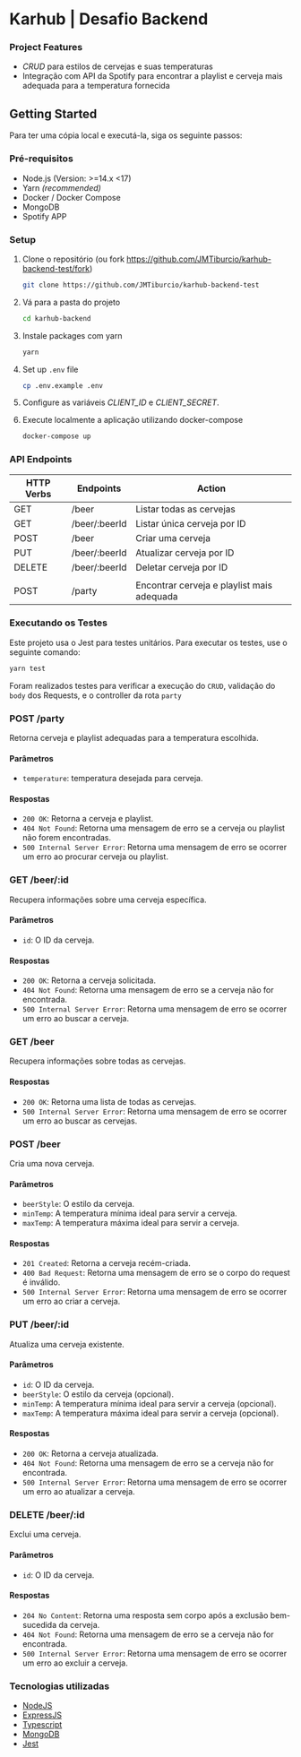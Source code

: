 # Karhub | Desafio Backend

### Project Features

- _CRUD_ para estilos de cervejas e suas temperaturas
- Integração com API da Spotify para encontrar a playlist e cerveja mais adequada para a temperatura fornecida

## Getting Started

Para ter uma cópia local e executá-la, siga os seguinte passos:

### Pré-requisitos

- Node.js (Version: >=14.x <17)
- Yarn _(recommended)_
- Docker / Docker Compose
- MongoDB
- Spotify APP

### Setup

1. Clone o repositório (ou fork https://github.com/JMTiburcio/karhub-backend-test/fork)

   ```sh
   git clone https://github.com/JMTiburcio/karhub-backend-test
   ```

1. Vá para a pasta do projeto

   ```sh
   cd karhub-backend
   ```

1. Instale packages com yarn

   ```sh
   yarn
   ```

1. Set up `.env` file

   ```sh
   cp .env.example .env
   ```

1. Configure as variáveis _CLIENT_ID_ e _CLIENT_SECRET_.

1. Execute localmente a aplicação utilizando docker-compose

   ```sh
   docker-compose up
   ```

### API Endpoints

| HTTP Verbs | Endpoints     | Action                                     |
| ---------- | ------------- | ------------------------------------------ |
| GET        | /beer         | Listar todas as cervejas                   |
| GET        | /beer/:beerId | Listar única cerveja por ID                |
| POST       | /beer         | Criar uma cerveja                          |
| PUT        | /beer/:beerId | Atualizar cerveja por ID                   |
| DELETE     | /beer/:beerId | Deletar cerveja por ID                     |
|            |               |                                            |
| POST       | /party        | Encontrar cerveja e playlist mais adequada |

### Executando os Testes

Este projeto usa o Jest para testes unitários. Para executar os testes, use o seguinte comando:

```sh
yarn test
```

Foram realizados testes para verificar a execução do `CRUD`, validação do `body` dos Requests, e o controller da rota `party`

### POST /party

Retorna cerveja e playlist adequadas para a temperatura escolhida.

#### Parâmetros

- `temperature`: temperatura desejada para cerveja.

#### Respostas

- `200 OK`: Retorna a cerveja e playlist.
- `404 Not Found`: Retorna uma mensagem de erro se a cerveja ou playlist não forem encontradas.
- `500 Internal Server Error`: Retorna uma mensagem de erro se ocorrer um erro ao procurar cerveja ou playlist.

### GET /beer/:id

Recupera informações sobre uma cerveja específica.

#### Parâmetros

- `id`: O ID da cerveja.

#### Respostas

- `200 OK`: Retorna a cerveja solicitada.
- `404 Not Found`: Retorna uma mensagem de erro se a cerveja não for encontrada.
- `500 Internal Server Error`: Retorna uma mensagem de erro se ocorrer um erro ao buscar a cerveja.

### GET /beer

Recupera informações sobre todas as cervejas.

#### Respostas

- `200 OK`: Retorna uma lista de todas as cervejas.
- `500 Internal Server Error`: Retorna uma mensagem de erro se ocorrer um erro ao buscar as cervejas.

### POST /beer

Cria uma nova cerveja.

#### Parâmetros

- `beerStyle`: O estilo da cerveja.
- `minTemp`: A temperatura mínima ideal para servir a cerveja.
- `maxTemp`: A temperatura máxima ideal para servir a cerveja.

#### Respostas

- `201 Created`: Retorna a cerveja recém-criada.
- `400 Bad Request`: Retorna uma mensagem de erro se o corpo do request é inválido.
- `500 Internal Server Error`: Retorna uma mensagem de erro se ocorrer um erro ao criar a cerveja.

### PUT /beer/:id

Atualiza uma cerveja existente.

#### Parâmetros

- `id`: O ID da cerveja.
- `beerStyle`: O estilo da cerveja (opcional).
- `minTemp`: A temperatura mínima ideal para servir a cerveja (opcional).
- `maxTemp`: A temperatura máxima ideal para servir a cerveja (opcional).

#### Respostas

- `200 OK`: Retorna a cerveja atualizada.
- `404 Not Found`: Retorna uma mensagem de erro se a cerveja não for encontrada.
- `500 Internal Server Error`: Retorna uma mensagem de erro se ocorrer um erro ao atualizar a cerveja.

### DELETE /beer/:id

Exclui uma cerveja.

#### Parâmetros

- `id`: O ID da cerveja.

#### Respostas

- `204 No Content`: Retorna uma resposta sem corpo após a exclusão bem-sucedida da cerveja.
- `404 Not Found`: Retorna uma mensagem de erro se a cerveja não for encontrada.
- `500 Internal Server Error`: Retorna uma mensagem de erro se ocorrer um erro ao excluir a cerveja.

### Tecnologias utilizadas

- [NodeJS](https://nodejs.org/)
- [ExpressJS](https://www.expresjs.org/)
- [Typescript](https://www.typescriptlang.org/)
- [MongoDB](https://www.mongodb.com/)
- [Jest](https://jestjs.io/)

